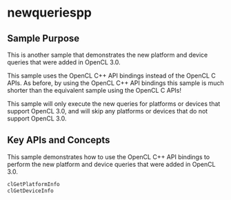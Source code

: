 # newqueriespp

## Sample Purpose

This is another sample that demonstrates the new platform and device queries that were added in OpenCL 3.0.

This sample uses the OpenCL C++ API bindings instead of the OpenCL C APIs.
As before, by using the OpenCL C++ API bindings this sample is much shorter than the equivalent sample using the OpenCL C APIs!

This sample will only execute the new queries for platforms or devices that support OpenCL 3.0, and will skip any platforms or devices that do not support OpenCL 3.0.

## Key APIs and Concepts

This sample demonstrates how to use the OpenCL C++ API bindings to perform the new platform and device queries that were added in OpenCL 3.0.

```c
clGetPlatformInfo
clGetDeviceInfo
```
